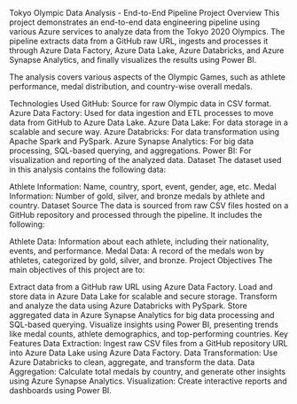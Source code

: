 Tokyo Olympic Data Analysis - End-to-End Pipeline
Project Overview
This project demonstrates an end-to-end data engineering pipeline using various Azure services to analyze data from the Tokyo 2020 Olympics. The pipeline extracts data from a GitHub raw URL, ingests and processes it through Azure Data Factory, Azure Data Lake, Azure Databricks, and Azure Synapse Analytics, and finally visualizes the results using Power BI.

The analysis covers various aspects of the Olympic Games, such as athlete performance, medal distribution, and country-wise overall medals.

Technologies Used
GitHub: Source for raw Olympic data in CSV format.
Azure Data Factory: Used for data ingestion and ETL processes to move data from GitHub to Azure Data Lake.
Azure Data Lake: For data storage in a scalable and secure way.
Azure Databricks: For data transformation using Apache Spark and PySpark.
Azure Synapse Analytics: For big data processing, SQL-based querying, and aggregations.
Power BI: For visualization and reporting of the analyzed data.
Dataset
The dataset used in this analysis contains the following data:

Athlete Information: Name, country, sport, event, gender, age, etc.
Medal Information: Number of gold, silver, and bronze medals by athlete and country.
Dataset Source
The data is sourced from raw CSV files hosted on a GitHub repository and processed through the pipeline. It includes the following:

Athlete Data: Information about each athlete, including their nationality, events, and performance.
Medal Data: A record of the medals won by athletes, categorized by gold, silver, and bronze.
Project Objectives
The main objectives of this project are to:

Extract data from a GitHub raw URL using Azure Data Factory.
Load and store data in Azure Data Lake for scalable and secure storage.
Transform and analyze the data using Azure Databricks with PySpark.
Store aggregated data in Azure Synapse Analytics for big data processing and SQL-based querying.
Visualize insights using Power BI, presenting trends like medal counts, athlete demographics, and top-performing countries.
Key Features
Data Extraction: Ingest raw CSV files from a GitHub repository URL into Azure Data Lake using Azure Data Factory.
Data Transformation: Use Azure Databricks to clean, aggregate, and transform the data.
Data Aggregation: Calculate total medals by country, and generate other insights using Azure Synapse Analytics.
Visualization: Create interactive reports and dashboards using Power BI.
